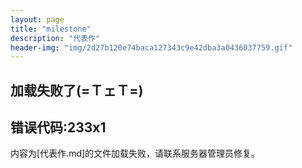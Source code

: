 ```yaml
---
layout: page
title: "milestone"
description: "代表作"
header-img: "img/2d27b120e74baca127343c9e42dba3a0436037759.gif"
---
```

加载失败了(=ＴェＴ=)
---
错误代码:233x1
---
内容为[代表作.md]的文件加载失败，请联系服务器管理员修复。